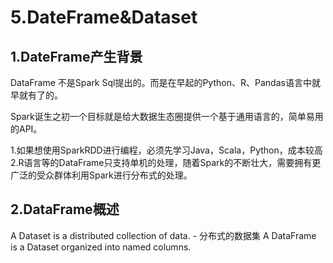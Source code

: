 # 5.DateFrame&Dataset

## 1.DateFrame产生背景
DataFrame 不是Spark Sql提出的。而是在早起的Python、R、Pandas语言中就早就有了的。

Spark诞生之初一个目标就是给大数据生态圈提供一个基于通用语言的，简单易用的API。

1.如果想使用SparkRDD进行编程，必须先学习Java，Scala，Python，成本较高
2.R语言等的DataFrame只支持单机的处理，随着Spark的不断壮大，需要拥有更广泛的受众群体利用Spark进行分布式的处理。

## 2.DataFrame概述

A Dataset is a distributed collection of data. - 分布式的数据集 
A DataFrame is a Dataset organized into named columns.